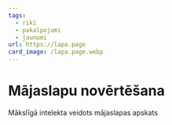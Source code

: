 ```yaml
---
tags:
  - riki
  - pakalpojumi
  - jaunumi
url: https://lapa.page
card_image: /lapa.page.webp
---
```


# Mājaslapu novērtēšana

Mākslīgā intelekta veidots mājaslapas apskats
